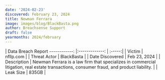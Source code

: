 ```yaml
---
date: '2024-02-23'
discovered: February 23, 2024
title: Newman Ferrara
image: images/blog/BlackBasta.png
author: Breachsense Support
draft: false
yearmonths: 2024/february
---
```



| Data Breach Report
------------:     |:-------------:    | :-----:|
| Victim      | nfllp.com      | 
| Threat Actor      | BlackBasta      | 
| Date Discovered      | Feb 23, 2024      | 
| Description      | Newman Ferrara is a law firm that specializes in commercial litigation, real estate transactions, consumer fraud, and product liability.      | 
| Leak Size      | 835GB      | 

